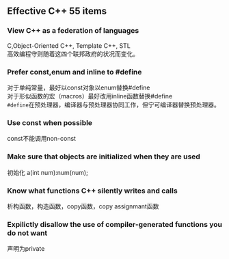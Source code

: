 ## Effective C++ 55 items
### View C++ as a federation of languages
C,Object-Oriented C++, Template C++, STL<br>
高效编程守则随着这四个联邦政府的状况而变化。<br>
### Prefer const,enum and inline to #define
对于单纯常量，最好以const对象以enum替换#define<br>
对于形似函数的宏（macros）最好改用inline函数替换#define<br>
`#define`在预处理器，编译器与预处理器协同工作，但宁可编译器替换预处理器。<br>
### Use const when possible
const不能调用non-const
### Make sure that objects are initialized when they are used
初始化 a(int num):num(num);
### Know what functions C++ silently writes and calls
析构函数，构造函数，copy函数，copy assignmant函数
### Expilictly disallow the use of compiler-generated functions you do not want
声明为private
